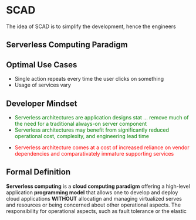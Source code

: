 # SCAD

The idea of SCAD is to simplify the development, hence the engineers 

## Serverless Computing Paradigm


## Optimal Use Cases

- Single action repeats every time the user clicks on something
- Usage of services vary

## Developer Mindset

+ <span style="color: green;">Serverless architectures are application designs stat ... remove much of the need for a traditional always-on server component</span>
+ <span style="color: green;">Serverless architectures may benefit from significantly reduced operational cost, complexity, and engineering lead time</span>
- <span style="color: red;">Serverless architecture comes at a cost of increased reliance on vendor dependencies and comparativately immature supporting services</span>


## Formal Definition

**Serverless computing** is a **cloud computing paradigm** offering a high-level application **programming model** that allows one to develop and deploy cloud applications **WITHOUT** allocatign and managing virtualized serves and resources or being concerned about other operational aspects. The responsibility for operational aspects, such as fault tolerance or the elastic 